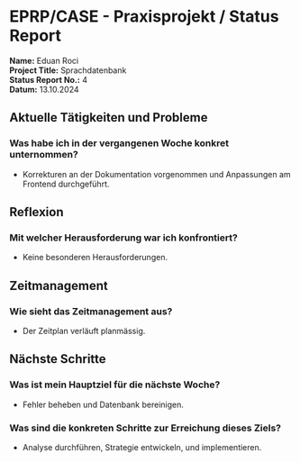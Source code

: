 # EPRP/CASE - Praxisprojekt / Status Report

**Name:** Eduan Roci  
**Project Title:** Sprachdatenbank  
**Status Report No.:** 4  
**Datum:** 13.10.2024  

## Aktuelle Tätigkeiten und Probleme

### Was habe ich in der vergangenen Woche konkret unternommen?
- Korrekturen an der Dokumentation vorgenommen und Anpassungen am Frontend durchgeführt.

## Reflexion

### Mit welcher Herausforderung war ich konfrontiert?
- Keine besonderen Herausforderungen.

## Zeitmanagement

### Wie sieht das Zeitmanagement aus?
- Der Zeitplan verläuft planmässig.

## Nächste Schritte

### Was ist mein Hauptziel für die nächste Woche?
- Fehler beheben und Datenbank bereinigen.

### Was sind die konkreten Schritte zur Erreichung dieses Ziels?
- Analyse durchführen, Strategie entwickeln, und implementieren.
